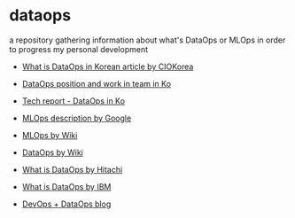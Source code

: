 # dataops
a repository gathering information about what's DataOps or MLOps in order to progress my personal development

- [What is DataOps in Korean article by CIOKorea](http://www.ciokorea.com/news/36372)

- [DataOps position and work in team in Ko](https://nch1234.tistory.com/1102)

- [Tech report - DataOps in Ko](https://m.etnews.com/20200302000131)

- [MLOps description by Google](https://cloud.google.com/solutions/machine-learning/mlops-continuous-delivery-and-automation-pipelines-in-machine-learning) 

- [MLOps by Wiki](https://en.wikipedia.org/wiki/MLOps)

- [DataOps by Wiki](https://en.wikipedia.org/wiki/DataOps)

- [What is DataOps by Hitachi](https://www.hitachivantara.com/en-us/company/dataops/what-is-dataops.html) 

- [What is DataOps by IBM](https://www.ibmbigdatahub.com/blog/what-dataops#:~:text=DataOps%20(data%20operations)%20refers%20to,many%20working%20definitions%20exist%20today.) 

- [DevOps + DataOps blog](https://medium.com/data-ops/dataops-is-not-just-devops-for-data-6e03083157b7)
